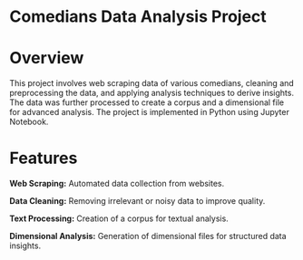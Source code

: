 # Comedians Data Analysis Project

# Overview

This project involves web scraping data of various comedians, cleaning and preprocessing the data, and applying analysis techniques to derive insights. The data was further processed to create a corpus and a dimensional file for advanced analysis. The project is implemented in Python using Jupyter Notebook.

# Features

**Web Scraping:** Automated data collection from websites.

**Data Cleaning:** Removing irrelevant or noisy data to improve quality.

**Text Processing:** Creation of a corpus for textual analysis.

**Dimensional Analysis:** Generation of dimensional files for structured data insights.
